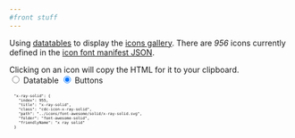 ```yaml
---
#front stuff
---
```


<html lang="en" class="theme-blue">
<head>
<meta charset="UTF-8">
<title>Datatables Icons</title>
<meta name="viewport" content="width=device-width, initial-scale=1">
<link rel='stylesheet' href='https://www.cdc.gov/TemplatePackage/4.0/assets/vendor/css/bootstrap.css'>
<link rel='stylesheet' href='https://www.cdc.gov/TemplatePackage/4.0/assets/css/app.min.css'>
<link rel='stylesheet' href='https://cdn.datatables.net/v/bs4/dt-1.10.20/cr-1.5.2/kt-2.5.1/sc-2.0.1/datatables.min.css'>
<style>
	.card {
		cursor: pointer;
	}

	.btn-secondary:not(:disabled):not(.disabled).active {
		background-color: #005eaa!important;
		border-color: #005eaa!important;
		color: #fff!important;
	}

	#datatable {
		display:none;
		font-size: smaller;
	}
</style>
</head>
<body translate="no">
<div class="container d-flex flex-wrap body-wrapper">
<main class="col-12 order-lg-2" role="main" aria-label="Main Content Area">
<p>Using <a href="https://datatables.net/">datatables</a> to display the <a href="https://www.cdc.gov/wcms/4.0/cdc-wp/image-types/standard-icons.html">icons gallery</a>. There are <i>956</i> icons currently defined in the <a href="https://www.cdc.gov/TemplatePackage/4.0/assets/json/cdc_iconfont_manifest.json">icon font manifest JSON</a>.</p>
<div class="alert alert-info col-md-7" role="alert">
<span class="x32 fill-p cdc-icon-info-circle"></span> Clicking on an icon will copy the HTML for it to your clipboard.
</div>
<div class="btn-group btn-group-toggle" data-toggle="buttons">
	<label class="btn btn-secondary">
	  <input type="radio" name="options" data-id="datatable" autocomplete="off"> Datatable
	</label>
	<label class="btn btn-secondary active">
	  <input type="radio" name="options" data-id="buttons" autocomplete="off" checked> Buttons
	</label>
  </div>
<table id="datatable" class="table table-striped"></table>
<pre style="font-size:.5rem"><code>
  "x-ray-solid": {
    "index": 955,
    "title": "x-ray-solid",
    "class": "cdc-icon-x-ray-solid",
    "path": "../icons/font-awesome/solid/x-ray-solid.svg",
    "folder": "font-awesome-solid",
    "friendlyName": "x ray solid"
  }
</code>
</pre>
</main>
</div>
<script src='https://www.cdc.gov/TemplatePackage/4.0/assets/vendor/js/jquery.min.js'></script>
<script src='https://www.cdc.gov/TemplatePackage/4.0/assets/vendor/js/bootstrap.bundle.min.js'></script>
<script src='https://www.cdc.gov/TemplatePackage/4.0/assets/js/app.bundle.min.js'></script>
<script src='https://cdn.datatables.net/v/bs4/dt-1.10.20/cr-1.5.2/kt-2.5.1/sc-2.0.1/datatables.min.js'></script>
<script src='https://cdnjs.cloudflare.com/ajax/libs/clipboard.js/2.0.4/clipboard.min.js'></script>
<script>
var icons = 'https://www.cdc.gov/TemplatePackage/4.0/assets/json/cdc_iconfont_manifest.json',
    categories = 'https://www.cdc.gov/TemplatePackage/4.0/assets/json/cdc_iconfont_categories.json';
    
$( function() {
	loadIcons();

	$( 'input[name="options"]' ).on( 'change', function() {
		var t = $(this).data('id').toLowerCase();
		$( '#datatable' ).hide();
		$( '#buttons' ).hide();
		$( '#' + t ).show();
	} )
} );

function loadIcons() {
	$.ajax( {
		url: icons,
		dataType: 'json',
		crossDomain: true,
		success: function( resp ) {
			// console.log( 'icons loaded', iconobj );
			loadCategories( resp );
		},
		error: function() {
			console.log( 'icon error' );
		}
	} );
}

function loadCategories( icons ) {
	$.ajax( {
		url: categories,
		dataType: 'json',
		crossDomain: true,
		success: function( resp ) {
			var arr = [],
				keyword = '',
				category = '',
				t = '';
			// console.log( 'categories loaded', resp );
			$.each( icons, function( idx, obj ) {
				t = resp.icons[ obj.title ];
				keyword = getSafe( function() {
					return t.keywords;
				}, [] );
				obj.keywords = keyword;
				category = getSafe( function() {
					return t.categories;
				}, [] );
				obj.categories = category;				
			} );
			// console.log( 'icons with categories', icons );
			loadData( icons );
		},
		error: function() {
			console.log( 'categories error' );
		}
	} );
}

function getSafe( fn, defaultVal ) {
	try {
		return fn();
	} catch ( e ) {
		return defaultVal;
	}
}

function loadData( data ) {
	// console.log( 'data', data )
	var arr = [];
	$.each( data, function( idx, obj ) {
		arr.push( obj )
	} );
	$( '#datatable' ).on( 'preInit.dt', function() {
		console.log( 'preInit' );
		// append the output div
		$( this ).after( '<div id="buttons"></div>' );
	} ).DataTable( {
		data: arr,
		pageLength: 24,
		stateSave: true,
		lengthChange: false,
		columns: [ {
			data: 'index',
			title: 'ID'
		}, {
			data: 'title',
			title: 'Title'
		}, {
			data: 'class',
			title: 'Class'
		}, {
			data: 'path',
			title: 'Path'
		}, {
			data: 'friendlyName',
			title: 'Friendly Name'
		}, {
			data: 'keywords',
			title: 'Keywords'
		}, {
			data: 'categories',
			title: 'Categories'
		} ],
		initComplete: function( settings, json ) {
			console.log( 'initComplete' );
			// hide the table
			// $( this ).hide();
			setupClipboard();
		},
		preDrawCallback: function( settings ) {
			console.log( 'preDrawCallback' );
			// empty the output (if it exists) prior to redrawing
			$( '#buttons' ).empty();
		},
		rowCallback: function( row, data, index ) {
			var opencard = '<div class="col-lg-2 col-12 col-sm-6 col-md-4 mb-2"><div class="card h-100 ds-8" style="border: 1px solid rgba(0,0,0,.125)">',
				openbody = '<div class="card-body text-center">',
				closebody = '</div>',
				closecard = '</div></div>',
				output = '';
			output += '<span class="x32 fill-p ' + data[ 'class' ] + '"></span>';
			output += '<b class="d-block">' + data[ 'friendlyName' ] + '</b>';
			$( '#buttons' ).append( opencard + openbody + output + closebody + closecard );
		},
		drawCallback: function( settings ) {
			// after the rows (columns) have been generated, wrap them into rows as needed
			var divs = $( '#buttons > .col-lg-2' );
			for ( var i = 0; i < divs.length; i += 6 ) {
				divs.slice( i, i + 6 ).wrapAll( '<div class="row mb-3"></div>' );
			}
			console.log( 'drawCallback' );
		},
	} );
}

function setupClipboard() {
	new ClipboardJS( '.card', {
		text: function( t ) {
			return $( t ).find( 'span' )[ 0 ].outerHTML;
		}
	} ).on( 'success', function( e ) {
		setTooltip( e.trigger, 'Copied!' );
		hideTooltip( e.trigger );
	} ).on( 'error', function( e ) {
		setTooltip( e.trigger, 'Failed!' );
		hideTooltip( e.trigger );
	} );
	$( '.card' ).tooltip( {
		trigger: 'click',
		placement: 'bottom'
	} );
}

function setTooltip( btn, message ) {
	$( btn ).tooltip( 'hide' ).attr( 'data-original-title', message ).tooltip( 'show' );
}

function hideTooltip( btn ) {
	setTimeout( function() {
		$( btn ).tooltip( 'hide' );
	}, 1000 );
}
    </script>
</body>
</html>
